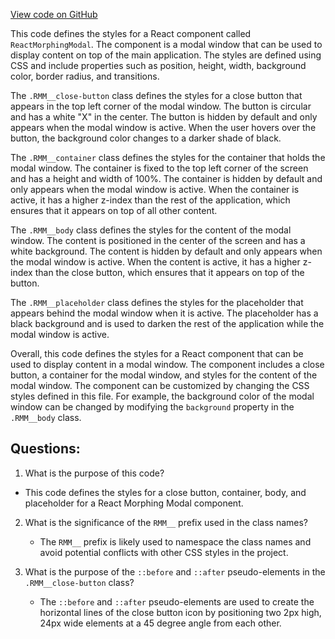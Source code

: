 [View code on GitHub](zoo-labs/zoo/blob/master/core/src/styles/react-morphing-modal.css)

This code defines the styles for a React component called `ReactMorphingModal`. The component is a modal window that can be used to display content on top of the main application. The styles are defined using CSS and include properties such as position, height, width, background color, border radius, and transitions.

The `.RMM__close-button` class defines the styles for a close button that appears in the top left corner of the modal window. The button is circular and has a white "X" in the center. The button is hidden by default and only appears when the modal window is active. When the user hovers over the button, the background color changes to a darker shade of black.

The `.RMM__container` class defines the styles for the container that holds the modal window. The container is fixed to the top left corner of the screen and has a height and width of 100%. The container is hidden by default and only appears when the modal window is active. When the container is active, it has a higher z-index than the rest of the application, which ensures that it appears on top of all other content.

The `.RMM__body` class defines the styles for the content of the modal window. The content is positioned in the center of the screen and has a white background. The content is hidden by default and only appears when the modal window is active. When the content is active, it has a higher z-index than the close button, which ensures that it appears on top of the button.

The `.RMM__placeholder` class defines the styles for the placeholder that appears behind the modal window when it is active. The placeholder has a black background and is used to darken the rest of the application while the modal window is active.

Overall, this code defines the styles for a React component that can be used to display content in a modal window. The component includes a close button, a container for the modal window, and styles for the content of the modal window. The component can be customized by changing the CSS styles defined in this file. For example, the background color of the modal window can be changed by modifying the `background` property in the `.RMM__body` class.
## Questions: 
 1. What is the purpose of this code?
   - This code defines the styles for a close button, container, body, and placeholder for a React Morphing Modal component.

2. What is the significance of the `RMM__` prefix used in the class names?
   - The `RMM__` prefix is likely used to namespace the class names and avoid potential conflicts with other CSS styles in the project.

3. What is the purpose of the `::before` and `::after` pseudo-elements in the `.RMM__close-button` class?
   - The `::before` and `::after` pseudo-elements are used to create the horizontal lines of the close button icon by positioning two 2px high, 24px wide elements at a 45 degree angle from each other.